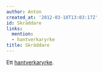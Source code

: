 ```yaml
---
author: Anton
created_at: '2012-03-18T13:03:17Z'
id: Skräddare
links:
  mention:
  - hantverkaryrke
title: Skräddare
---
```


Ett [hantverkaryrke].

  [hantverkaryrke]: hantverkaryrke
